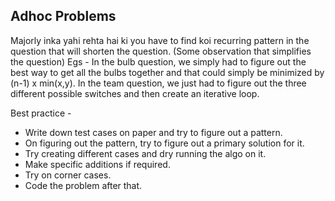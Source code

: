 ## Adhoc Problems

Majorly inka yahi rehta hai ki you have to find koi recurring pattern in the question that will shorten the question. (Some observation that simplifies the question)
Egs - In the bulb question, we simply had to figure out the best way to get all the bulbs together and that could simply be minimized by (n-1) x min(x,y).
In the team question, we just had to figure out the three different possible switches and then create an iterative loop.

Best practice - 
- Write down test cases on paper and try to figure out a pattern.
- On figuring out the pattern, try to figure out a primary solution for it.
- Try creating different cases and dry running the algo on it.
- Make specific additions if required.
- Try on corner cases.
- Code the problem after that.